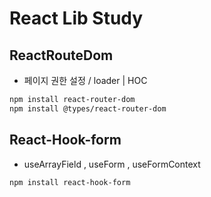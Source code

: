 # React Lib Study

## ReactRouteDom

- 페이지 권한 설정 / loader | HOC

```bash
npm install react-router-dom
npm install @types/react-router-dom
```

## React-Hook-form

- useArrayField , useForm , useFormContext

```bash
npm install react-hook-form
```
